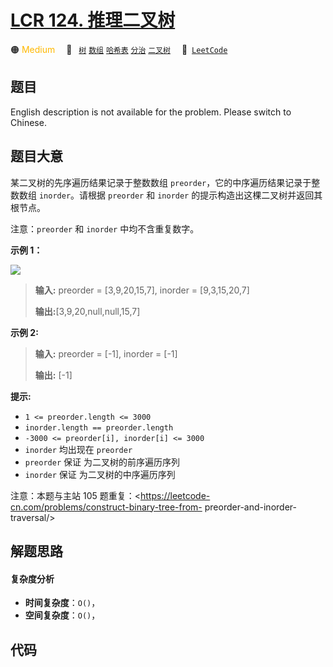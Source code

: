 # [LCR 124. 推理二叉树](https://leetcode.cn/problems/zhong-jian-er-cha-shu-lcof)

🟠 <font color=#ffb800>Medium</font>&emsp; 🔖&ensp; [`树`](/leetcode/tag/tree.md) [`数组`](/leetcode/tag/array.md) [`哈希表`](/leetcode/tag/hash-table.md) [`分治`](/leetcode/tag/divide-and-conquer.md) [`二叉树`](/leetcode/tag/binary-tree.md)&emsp; 🔗&ensp;[`LeetCode`](https://leetcode.cn/problems/zhong-jian-er-cha-shu-lcof)

## 题目

English description is not available for the problem. Please switch to
Chinese.

## 题目大意

某二叉树的先序遍历结果记录于整数数组 `preorder`，它的中序遍历结果记录于整数数组 `inorder`。请根据 `preorder` 和
`inorder` 的提示构造出这棵二叉树并返回其根节点。

注意：`preorder` 和 `inorder` 中均不含重复数字。

**示例 1：**

![](https://assets.leetcode.com/uploads/2021/02/19/tree.jpg)

> **输入:** preorder = [3,9,20,15,7], inorder = [9,3,15,20,7]
>
> **输出:**[3,9,20,null,null,15,7]

**示例 2:**

> **输入:** preorder = [-1], inorder = [-1]
>
> **输出:** [-1]

**提示:**

- `1 <= preorder.length <= 3000`
- `inorder.length == preorder.length`
- `-3000 <= preorder[i], inorder[i] <= 3000`
- `inorder` 均出现在 `preorder`
- `preorder` 保证 为二叉树的前序遍历序列
- `inorder` 保证 为二叉树的中序遍历序列

注意：本题与主站 105 题重复：<https://leetcode-cn.com/problems/construct-binary-tree-from-
preorder-and-inorder-traversal/>

## 解题思路

#### 复杂度分析

- **时间复杂度**：`O()`，
- **空间复杂度**：`O()`，

## 代码

```javascript

```
